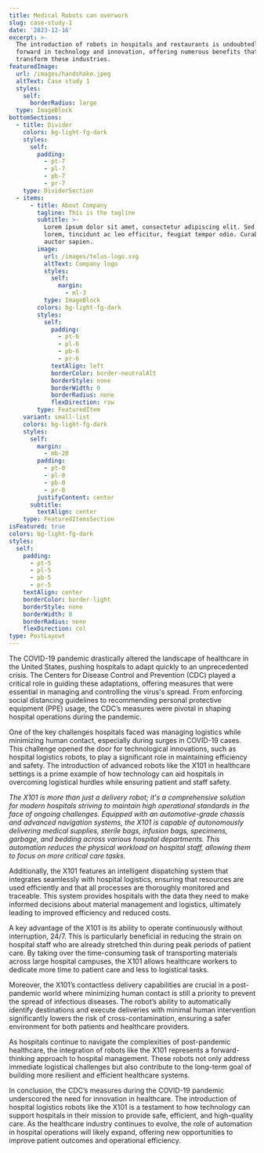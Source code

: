 ```yaml
---
title: Medical Robots can overwork
slug: case-study-1
date: '2023-12-16'
excerpt: >-
  The introduction of robots in hospitals and restaurants is undoubtedly a step
  forward in technology and innovation, offering numerous benefits that can
  transform these industries. 
featuredImage:
  url: /images/handshake.jpeg
  altText: Case study 1
  styles:
    self:
      borderRadius: large
  type: ImageBlock
bottomSections:
  - title: Divider
    colors: bg-light-fg-dark
    styles:
      self:
        padding:
          - pt-7
          - pl-7
          - pb-7
          - pr-7
    type: DividerSection
  - items:
      - title: About Company
        tagline: This is the tagline
        subtitle: >-
          Lorem ipsum dolor sit amet, consectetur adipiscing elit. Sed ante
          lorem, tincidunt ac leo efficitur, feugiat tempor odio. Curabitur at
          auctor sapien.
        image:
          url: /images/telus-logo.svg
          altText: Company logo
          styles:
            self:
              margin:
                - ml-3
          type: ImageBlock
        colors: bg-light-fg-dark
        styles:
          self:
            padding:
              - pt-6
              - pl-6
              - pb-6
              - pr-6
            textAlign: left
            borderColor: border-neutralAlt
            borderStyle: none
            borderWidth: 0
            borderRadius: none
            flexDirection: row
        type: FeaturedItem
    variant: small-list
    colors: bg-light-fg-dark
    styles:
      self:
        margin:
          - mb-20
        padding:
          - pt-0
          - pl-0
          - pb-0
          - pr-0
        justifyContent: center
      subtitle:
        textAlign: center
    type: FeaturedItemsSection
isFeatured: true
colors: bg-light-fg-dark
styles:
  self:
    padding:
      - pt-5
      - pl-5
      - pb-5
      - pr-5
    textAlign: center
    borderColor: border-light
    borderStyle: none
    borderWidth: 0
    borderRadius: none
    flexDirection: col
type: PostLayout
---
```

The COVID-19 pandemic drastically altered the landscape of healthcare in the United States, pushing hospitals to adapt quickly to an unprecedented crisis. The Centers for Disease Control and Prevention (CDC) played a critical role in guiding these adaptations, offering measures that were essential in managing and controlling the virus's spread. From enforcing social distancing guidelines to recommending personal protective equipment (PPE) usage, the CDC’s measures were pivotal in shaping hospital operations during the pandemic.

One of the key challenges hospitals faced was managing logistics while minimizing human contact, especially during surges in COVID-19 cases. This challenge opened the door for technological innovations, such as hospital logistics robots, to play a significant role in maintaining efficiency and safety. The introduction of advanced robots like the X101 in healthcare settings is a prime example of how technology can aid hospitals in overcoming logistical hurdles while ensuring patient and staff safety.

*The X101 is more than just a delivery robot; it's a comprehensive solution for modern hospitals striving to maintain high operational standards in the face of ongoing challenges. Equipped with an automotive-grade chassis and advanced navigation systems, the X101 is capable of autonomously delivering medical supplies, sterile bags, infusion bags, specimens, garbage, and bedding across various hospital departments. This automation reduces the physical workload on hospital staff, allowing them to focus on more critical care tasks.*

Additionally, the X101 features an intelligent dispatching system that integrates seamlessly with hospital logistics, ensuring that resources are used efficiently and that all processes are thoroughly monitored and traceable. This system provides hospitals with the data they need to make informed decisions about material management and logistics, ultimately leading to improved efficiency and reduced costs.

A key advantage of the X101 is its ability to operate continuously without interruption, 24/7. This is particularly beneficial in reducing the strain on hospital staff who are already stretched thin during peak periods of patient care. By taking over the time-consuming task of transporting materials across large hospital campuses, the X101 allows healthcare workers to dedicate more time to patient care and less to logistical tasks.

Moreover, the X101’s contactless delivery capabilities are crucial in a post-pandemic world where minimizing human contact is still a priority to prevent the spread of infectious diseases. The robot’s ability to automatically identify destinations and execute deliveries with minimal human intervention significantly lowers the risk of cross-contamination, ensuring a safer environment for both patients and healthcare providers.

As hospitals continue to navigate the complexities of post-pandemic healthcare, the integration of robots like the X101 represents a forward-thinking approach to hospital management. These robots not only address immediate logistical challenges but also contribute to the long-term goal of building more resilient and efficient healthcare systems.

In conclusion, the CDC’s measures during the COVID-19 pandemic underscored the need for innovation in healthcare. The introduction of hospital logistics robots like the X101 is a testament to how technology can support hospitals in their mission to provide safe, efficient, and high-quality care. As the healthcare industry continues to evolve, the role of automation in hospital operations will likely expand, offering new opportunities to improve patient outcomes and operational efficiency.
